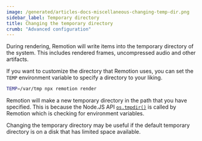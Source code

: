 ```yaml
---
image: /generated/articles-docs-miscellaneous-changing-temp-dir.png
sidebar_label: Temporary directory
title: Changing the temporary directory
crumb: "Advanced configuration"
---
```


During rendering, Remotion will write items into the temporary directory of the system. This includes rendered frames, uncompressed audio and other artifacts.

If you want to customize the directory that Remotion uses, you can set the `TEMP` environment variable to specify a directory to your liking.

```bash
TEMP=/var/tmp npx remotion render
```

Remotion will make a new temporary directory in the path that you have specified. This is because the Node.JS API [`os.tmpdir()`](https://github.com/nodejs/node/blob/58431c0e6bb1829b6ccafc5cf6340226c15da790/lib/os.js#L181) is called by Remotion which is checking for environment variables.

Changing the temporary directory may be useful if the default temporary directory is on a disk that has limited space available.

